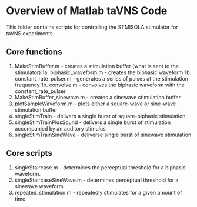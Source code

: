 # Overview of Matlab taVNS Code

This folder contains scripts for controlling the STMISOLA stimulator for taVNS experiments. 

## Core functions
1. MakeStimBuffer.m - creates a stimulation buffer (what is sent to the stimulator)
1a. biphasic_waveform.m - creates the biphasic waveform
1b. constant_rate_pulser.m - generates a series of pulses at the stimulation frequency
1b. convolve.m - convolves the biphasic waveform with the constant_rate_pulser
2. MakeStimBuffer_sinewave.m - creates a sinewave stimulation buffer
3. plotSampleWaveform.m - plots either a square-wave or sine-wave stimulation buffer
4. singleStimTrain - delivers a single burst of square-biphasic stimulation
5. singleStimTrainPlusSound - delivers a single burst of stimulation accompanied by an auditory stimulus
6. singleStimTrainSineWave - deliverse single burst of sinewave stimulation

## Core scripts
1. singleStaircase.m - determines the perceptual threshold for a biphasic waveform. 
2. singleStaircaseSineWave.m - determines perceptual threshold for a sinewave waveform
3. repeated_stimulation.m - repeatedly stimulates for a given amount of time. 